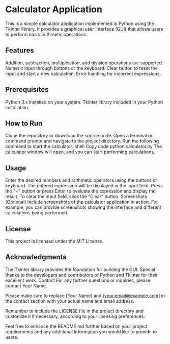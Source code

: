 # Calculator Application

This is a simple calculator application implemented in Python using the Tkinter library. It provides a graphical user interface (GUI) that allows users to perform basic arithmetic operations.

## Features

Addition, subtraction, multiplication, and division operations are supported.
Numeric input through buttons or the keyboard.
Clear button to reset the input and start a new calculation.
Error handling for incorrect expressions.

## Prerequisites

Python 3.x installed on your system.
Tkinter library included in your Python installation.

## How to Run
Clone the repository or download the source code.
Open a terminal or command prompt and navigate to the project directory.
Run the following command to start the calculator:
shell
Copy code
python calculator.py
The calculator window will open, and you can start performing calculations.

## Usage
Enter the desired numbers and arithmetic operators using the buttons or keyboard.
The entered expression will be displayed in the input field.
Press the "=" button or press Enter to evaluate the expression and display the result.
To clear the input field, click the "Clear" button.
Screenshots
(Optional) Include screenshots of the calculator application in action. For example, you can provide screenshots showing the interface and different calculations being performed.


## License
This project is licensed under the MIT License.

## Acknowledgments
The Tkinter library provides the foundation for building the GUI.
Special thanks to the developers and contributors of Python and Tkinter for their excellent work.
Contact
For any further questions or inquiries, please contact Your Name.

Please make sure to replace [Your Name] and [your.email@example.com] in the contact section with your actual name and email address.

Remember to include the LICENSE file in the project directory and customize it if necessary, according to your licensing preferences.

Feel free to enhance the README.md further based on your project requirements and any additional information you would like to provide to users.
